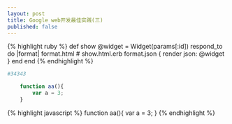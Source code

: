 ```yaml
---
layout: post
title: Google web开发最佳实践(三)
published: false
---
```



{% highlight ruby %}
def show
  @widget = Widget(params[:id])
  respond_to do |format|
    format.html # show.html.erb
    format.json { render json: @widget }
  end
end
{% endhighlight %}


``` ruby
#34343
```


``` javascript
    function aa(){
        var a = 3;
    }
```



{% highlight javascript %}
     function aa(){
        var a = 3;
    }
{% endhighlight %}